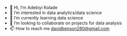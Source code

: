 - 👋 Hi, I’m Adebiyi Kolade
- 👀 I’m interested in data analytics/data science
- 🌱 I’m currently learning data science
- 💞️ I’m looking to collaborate on projects for data analysis
- 📫 How to reach me davidbenson280@gmail.com

<!---
Deeruth/Deeruth is a ✨ special ✨ repository because its `README.md` (this file) appears on your GitHub profile.
You can click the Preview link to take a look at your changes.
--->
